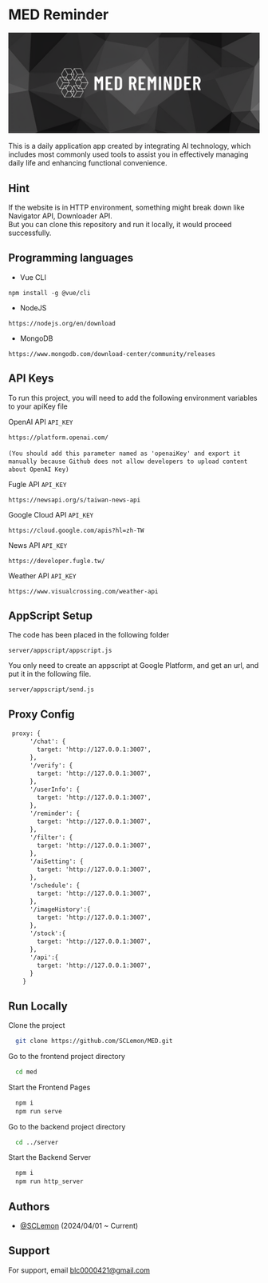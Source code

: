 
# MED Reminder
![Banner](./banner.png)

This is a daily application app created by integrating AI technology, which includes most commonly used tools to assist you in effectively managing daily life and enhancing functional convenience.

## Hint
If the website is in HTTP environment, something might break down like Navigator API, Downloader API. <br>
But you can clone this repository and run it locally, it would proceed successfully. <br>


## Programming languages
- Vue CLI
```
npm install -g @vue/cli
```
- NodeJS
```
https://nodejs.org/en/download
```
- MongoDB
```
https://www.mongodb.com/download-center/community/releases
```



## API Keys

To run this project, you will need to add the following environment variables to your apiKey file

OpenAI API `API_KEY`  
```
https://platform.openai.com/

(You should add this parameter named as 'openaiKey' and export it manually because Github does not allow developers to upload content about OpenAI Key)
```

Fugle API `API_KEY`
```
https://newsapi.org/s/taiwan-news-api
```

Google Cloud API `API_KEY`
```
https://cloud.google.com/apis?hl=zh-TW
```

News API `API_KEY`
```
https://developer.fugle.tw/
```

Weather API `API_KEY`
```
https://www.visualcrossing.com/weather-api
```
## AppScript Setup
The code has been placed in the following folder
```
server/appscript/appscript.js
```
You only need to create an appscript at Google Platform, and get an url, and put it in the following file.
```
server/appscript/send.js
```


## Proxy Config
```
 proxy: {
      '/chat': {
        target: 'http://127.0.0.1:3007',
      },
      '/verify': {
        target: 'http://127.0.0.1:3007',
      },
      '/userInfo': {
        target: 'http://127.0.0.1:3007',
      },
      '/reminder': {
        target: 'http://127.0.0.1:3007',
      },
      '/filter': {
        target: 'http://127.0.0.1:3007',
      },
      '/aiSetting': {
        target: 'http://127.0.0.1:3007',
      },
      '/schedule': {
        target: 'http://127.0.0.1:3007',
      },
      '/imageHistory':{
        target: 'http://127.0.0.1:3007',
      },
      '/stock':{
        target: 'http://127.0.0.1:3007',
      },
      '/api':{
        target: 'http://127.0.0.1:3007',
      }
    }
```


## Run Locally

Clone the project

```bash
  git clone https://github.com/SCLemon/MED.git
```

Go to the frontend project directory

```bash
  cd med
```

Start the Frontend Pages

```bash
  npm i
  npm run serve
```

Go to the backend project directory

```bash
  cd ../server
```

Start the Backend Server

```bash
  npm i
  npm run http_server
```

## Authors

- [@SCLemon](https://github.com/SCLemon)  (2024/04/01 ~ Current)


## Support

For support, email blc0000421@gmail.com

